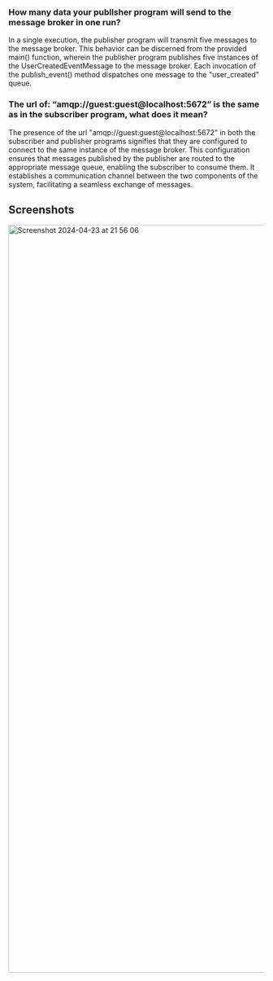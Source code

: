 ### How many data your publlsher program will send to the message broker in one run?
In a single execution, the publisher program will transmit five messages to the message broker. This behavior can be discerned from the provided main() function, wherein the publisher program publishes five instances of the UserCreatedEventMessage to the message broker. Each invocation of the publish_event() method dispatches one message to the "user_created" queue.

### The url of: “amqp://guest:guest@localhost:5672” is the same as in the subscriber program, what does it mean?
The presence of the url "amqp://guest:guest@localhost:5672" in both the subscriber and publisher programs signifies that they are configured to connect to the same instance of the message broker. This configuration ensures that messages published by the publisher are routed to the appropriate message queue, enabling the subscriber to consume them. It establishes a communication channel between the two components of the system, facilitating a seamless exchange of messages.

## Screenshots

<img width="1470" alt="Screenshot 2024-04-23 at 21 56 06" src="https://github.com/PeakFiction/Tutorial8Publisher/assets/112671939/30557a9f-fbd7-4b1c-b9bb-47b0807f5cbe">
